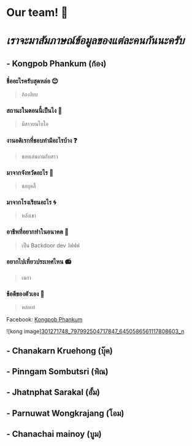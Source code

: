 # Our team! :wave:

# ***เราจะมาสัมภาษณ์ข้อมูลของแต่ละคนกันนะครับ***

## - Kongpob Phankum (ก้อง)
### ชื่ออะไรครับสุดหล่อ :blush:
> ก้องงับบ
### สถานะในตอนนี้เป็นไง :sparkling_heart:
> มีสาวบนไบโอ
### งานอดิเรกที่ชอบทำมีอะไรบ้าง :question:
> ชอบเล่นเกมกับสาว
### มาจากจังหวัดอะไร :running:
> ชลบุหลี้
### มาจากโรงเรียนอะไร :cyclone:
> หลังเขา
### อาชีพที่อยากทำในอนาคต :gift_heart:
> เป็น Backdoor dev งัฟฟฟ
### อยากไปเที่ยวประเทศไหน :radio:
> เมกา
### ข้อดีของตัวเอง :bookmark_tabs:
> หล่อเท่ 

Facebook: [Kongpob Phankum](https://www.facebook.com/kongpob.phunkum)


![kong image][301271748_797992504717847_6450586561117808603_n](https://user-images.githubusercontent.com/93758992/187074145-0e3bc653-1b20-4b3b-ae28-4fa607acdb06.jpg)


## - Chanakarn Kruehong (บุ๊ค)

## - Pinngam Sombutsri (พิณ)

## - Jhatnphat Sarakal (อั้ม)

## - Parnuwat Wongkrajang (โอม)

## - Chanachai mainoy (บูม)
